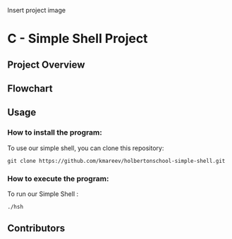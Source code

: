 Insert project image

# C - Simple Shell Project

## Project Overview


## Flowchart

## Usage

### How to install the program:
To use our simple shell, you can clone this repository:<br>

```git clone https://github.com/kmareev/holbertonschool-simple-shell.git```

### How to execute the program:
To run our Simple Shell :<br>

```./hsh```


## Contributors


